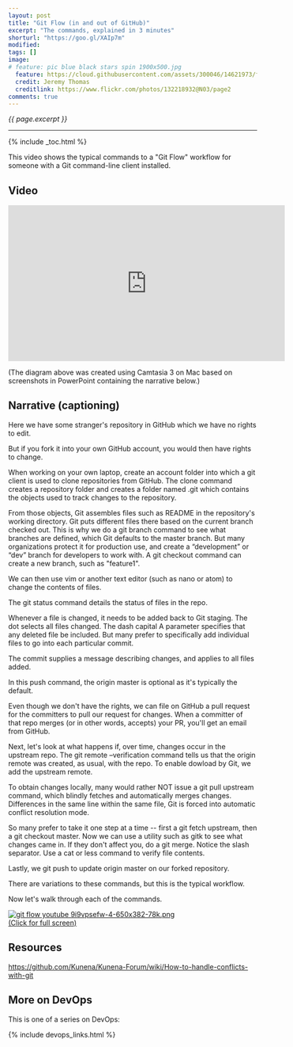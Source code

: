 ```yaml
---
layout: post
title: "Git Flow (in and out of GitHub)"
excerpt: "The commands, explained in 3 minutes"
shorturl: "https://goo.gl/XAIp7m"
modified:
tags: []
image:
# feature: pic blue black stars spin 1900x500.jpg
  feature: https://cloud.githubusercontent.com/assets/300046/14621973/fe6e21a6-0583-11e6-9a94-a969a51759b6.jpg
  credit: Jeremy Thomas
  creditlink: https://www.flickr.com/photos/132218932@N03/page2
comments: true
---
```

<i>{{ page.excerpt }}</i>
<hr />

{% include _toc.html %}

This video shows the typical commands to a "Git Flow" workflow for someone with a Git command-line client installed. 


## Video

<iframe width="560" height="315" src="https://www.youtube.com/embed/9i9VPsefW-4" frameborder="0" allowfullscreen> </iframe>

(The diagram above was created using Camtasia 3 on Mac based on screenshots in PowerPoint containing the narrative below.)


## Narrative (captioning)

Here we have some stranger's repository in GitHub which we have no rights to edit. 

But if you fork it into your own GitHub account, you would then have rights to change.

When working on your own laptop, create an account folder into which a git client is used to clone repositories from GitHub. The clone command creates a repository folder and creates a folder named .git which contains the objects used to track changes to the repository. 

From those objects, Git assembles files such as README in the repository's working directory. Git puts different files there based on 
the current branch checked out. This is why we do a git branch command to see what branches are defined, which Git defaults to the master branch. But many organizations protect it for production use, and create a “development” or “dev” branch for developers to work with. A git checkout command can create a new branch, such as "feature1". 

We can then use vim or another text editor (such as nano or atom) to change the contents of files.

The git status command details the status of files in the repo.

Whenever a file is changed, it needs to be added back to Git staging. The dot selects all files changed. The dash capital A parameter specifies that any deleted file be included. But many prefer to specifically add individual files to go into each particular commit.

The commit supplies a message describing changes, and applies to all files added.

In this push command, the origin master is optional as it's typically the default.

Even though we don't have the rights, we can file on GitHub a pull request for the committers to pull our request for changes. When a committer of that repo merges (or in other words, accepts) your PR, you'll get an email from GitHub.

Next, let's look at what happens if, over time, changes occur in the upstream repo. The git remote –verification command tells us that the origin remote was created, as usual, with the repo. To enable dowload by Git, we add the upstream remote. 

To obtain changes locally, many would rather NOT issue a git pull upstream command, which blindly fetches and automatically merges changes. Differences in the same line within the same file, Git is forced into automatic conflict resolution mode.

So many prefer to take it one step at a time -- first a git fetch upstream, then a git checkout master. Now we can use a utility such as gitk to see what changes came in. If they don't affect you, do a git merge. Notice the slash separator. Use a cat or less command to verify file contents. 

Lastly, we git push to update origin master on our forked repository.

There are variations to these commands, but this is the typical workflow.

Now let's walk through each of the commands.

<a target="_blank" href="https://cloud.githubusercontent.com/assets/300046/25260672/db2a0606-261b-11e7-95da-50dddda8bcc3.png">
<img alt="git flow youtube 9i9vpsefw-4-650x382-78k.png" src="https://cloud.githubusercontent.com/assets/300046/25260672/db2a0606-261b-11e7-95da-50dddda8bcc3.png"><br />(Click for full screen)</a>


## Resources

https://github.com/Kunena/Kunena-Forum/wiki/How-to-handle-conflicts-with-git


## More on DevOps #

This is one of a series on DevOps:

{% include devops_links.html %}
